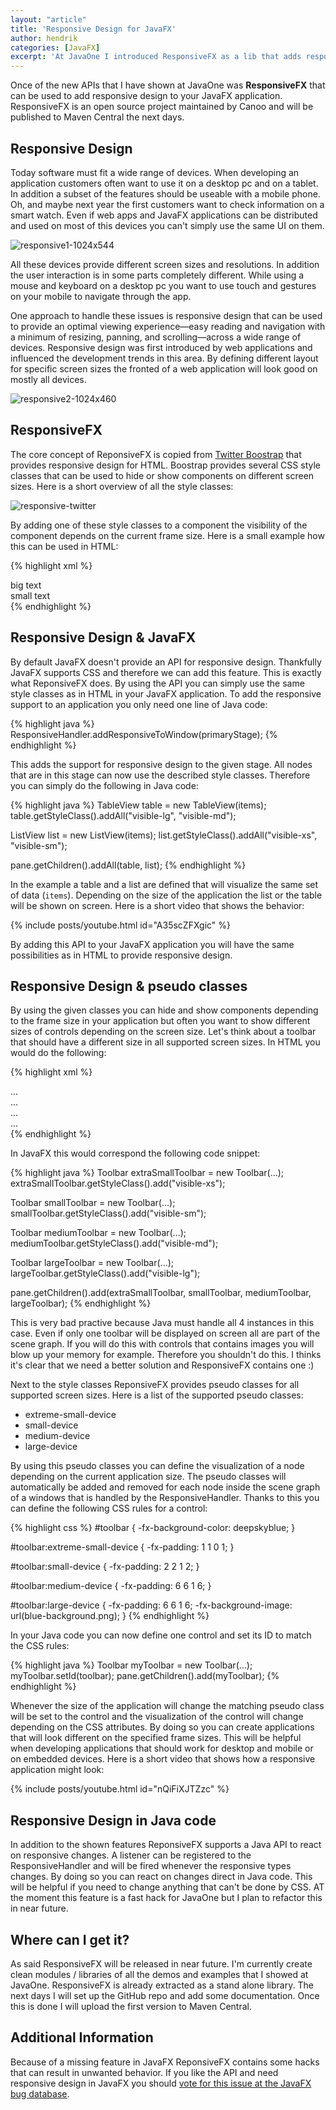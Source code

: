 ```yaml
---
layout: "article"
title: 'Responsive Design for JavaFX'
author: hendrik
categories: [JavaFX]
excerpt: 'At JavaOne I introduced ResponsiveFX as a lib that adds responsive design to JavaFX. This post describes the core concepts of responsive design and the API.'
---
```

Once of the new APIs that I have shown at JavaOne was __ResponsiveFX__ that can be used to add responsive design to your JavaFX application. ResponsiveFX is an open source project maintained by Canoo and will be published to Maven Central the next days.

## Responsive Design

Today software must fit a wide range of devices. When developing an application customers often want to use it on a desktop pc and on a tablet. In addition a subset of the features should be useable with a mobile phone. Oh, and maybe next year the first customers want to check information on a smart watch. Even if web apps and JavaFX applications can be distributed and used on most of this devices you can't simply use the same UI on them.

![responsive1-1024x544](/assets/posts/guigarage-legacy/responsive1-1024x544.png)

All these devices provide different screen sizes and resolutions. In addition the user interaction is in some parts completely different. While using a mouse and keyboard on a desktop pc you want to use touch and gestures on your mobile to navigate through the app.

One approach to handle these issues is responsive design that can be used to provide an optimal viewing experience—easy reading and navigation with a minimum of resizing, panning, and scrolling—across a wide range of devices. Responsive design was first introduced by web applications and influenced the development trends in this area. By defining different layout for specific screen sizes the fronted of a web application will look good on mostly all devices.

![responsive2-1024x460](/assets/posts/guigarage-legacy/responsive2-1024x460.png)

## ResponsiveFX

The core concept of ReponsiveFX is copied from [Twitter Boostrap](http://getbootstrap.com) that provides responsive design for HTML. Boostrap provides several CSS style classes that can be used to hide or show components on different screen sizes. Here is a short overview of all the style classes:

![responsive-twitter](/assets/posts/guigarage-legacy/responsive-twitter.png)

By adding one of these style classes to a component the visibility of the component depends on the current frame size. Here is a small example how this can be used in HTML:

{% highlight xml %}
<div class="hidden-xs">big text<div>
<div class="visible-xs">small text<div>
{% endhighlight %}

## Responsive Design & JavaFX

By default JavaFX doesn't provide an API for responsive design. Thankfully JavaFX supports CSS and therefore we can add this feature. This is exactly what ReponsiveFX does. By using the API you can simply use the same style classes as in HTML in your JavaFX application. To add the responsive support to an application you only need one line of Java code:

{% highlight java %}
ResponsiveHandler.addResponsiveToWindow(primaryStage);
{% endhighlight %}

This adds the support for responsive design to the given stage. All nodes that are in this stage can now use the described style classes. Therefore you can simply do the following in Java code:

{% highlight java %}
TableView table = new TableView(items);
table.getStyleClass().addAll("visible-lg", "visible-md");

ListView list = new ListView(items);
list.getStyleClass().addAll("visible-xs", "visible-sm");

pane.getChildren().addAll(table, list);
{% endhighlight %}

In the example a table and a list are defined that will visualize the same set of data (`items`). Depending on the size of the application the list or the table will be shown on screen. Here is a short video that shows the behavior:

{% include posts/youtube.html id="A35scZFXgic" %}

By adding this API to your JavaFX application you will have the same possibilities as in HTML to provide responsive design.

## Responsive Design & pseudo classes

By using the given classes you can hide and show components depending to the frame size in your application but often you want to show different sizes of controls depending on the screen size. Let's think about a toolbar that should have a different size in all supported screen sizes. In HTML you would do the following:

{% highlight xml %}
<div class="visible-xs">...<div> <!--extra small-->
<div class="visible-sm">...<div> <!--small-->
<div class="visible-md">...<div> <!--medium-->
<div class="visible-lg">...<div> <!--large-->
{% endhighlight %}

In JavaFX this would correspond the following code snippet:

{% highlight java %}
Toolbar extraSmallToolbar = new Toolbar(...);
extraSmallToolbar.getStyleClass().add("visible-xs");

Toolbar smallToolbar = new Toolbar(...);
smallToolbar.getStyleClass().add("visible-sm");

Toolbar mediumToolbar = new Toolbar(...);
mediumToolbar.getStyleClass().add("visible-md");

Toolbar largeToolbar = new Toolbar(...);
largeToolbar.getStyleClass().add("visible-lg");

pane.getChildren().add(extraSmallToolbar, smallToolbar, mediumToolbar, largeToolbar);
{% endhighlight %}

This is very bad practive because Java must handle all 4 instances in this case. Even if only one toolbar will be displayed on screen all are part of the scene graph. If you will do this with controls that contains images you will blow up your memory for example. Therefore you shouldn't do this. I thinks it's clear that we need a better solution and ResponsiveFX contains one :)

Next to the style classes ReponsiveFX provides pseudo classes for all supported screen sizes. Here is a list of the supported pseudo classes:

* extreme-small-device
* small-device
* medium-device
* large-device

By using this pseudo classes you can define the visualization of a node depending on the current application size. The pseudo classes will automatically be added and removed for each node inside the scene graph of a windows that is handled by the ResponsiveHandler. Thanks to this you can define the following CSS rules for a control:

{% highlight css %}
#toolbar {
    -fx-background-color: deepskyblue;
}

#toolbar:extreme-small-device {
    -fx-padding: 1 1 0 1;
}

#toolbar:small-device {
    -fx-padding: 2 2 1 2;
}

#toolbar:medium-device {
    -fx-padding: 6 6 1 6;
}

#toolbar:large-device {
    -fx-padding: 6 6 1 6;
    -fx-background-image: url(blue-background.png);
}
{% endhighlight %}

In your Java code you can now define one control and set its ID to match the CSS rules:

{% highlight java %}
Toolbar myToolbar = new Toolbar(...);
myToolbar.setId(toolbar);
pane.getChildren().add(myToolbar);
{% endhighlight %}

Whenever the size of the application will change the matching pseudo class will be set to the control and the visualization of the control will change depending on the CSS attributes. By doing so you can create applications that will look different on the specified frame sizes. This will be helpful when developing applications that should work for desktop and mobile or on embedded devices. Here is a short video that shows how a responsive application might look:

{% include posts/youtube.html id="nQiFiXJTZzc" %}

## Responsive Design in Java code

In addition to the shown features ReponsiveFX supports a Java API to react on responsive changes. A listener can be registered to the ResponsiveHandler and will be fired whenever the responsive types changes. By doing so you can react on changes direct in Java code. This will be helpful if you need to change anything that can't be done by CSS. AT the moment this feature is a fast hack for JavaOne but I plan to refactor this in near future.

## Where can I get it?

As said ResponsiveFX will be released in near future. I'm currently create clean modules / libraries of all the demos and examples that I showed at JavaOne. ResponsiveFX is already extracted as a stand alone library. The next days I will set up the GitHub repo and add some documentation. Once this is done I will upload the first version to Maven Central.

## Additional Information

Because of a missing feature in JavaFX ReponsiveFX contains some hacks that can result in unwanted behavior. If you like the API and need responsive design in JavaFX you should [vote for this issue at the JavaFX bug database](https://javafx-jira.kenai.com/browse/RT-38508).
